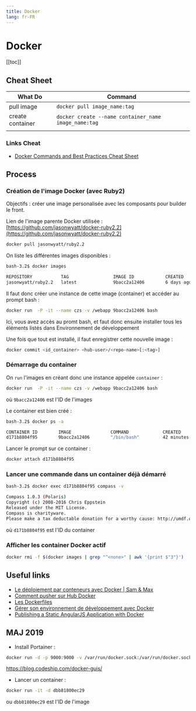 ```yaml
---
title: Docker
lang: fr-FR
---
```


# Docker

[[toc]]

## Cheat Sheet

| What Do          | Command                                            |
|------------------|----------------------------------------------------|
| pull image       | `docker pull image_name:tag`                       |
| create container | `docker create --name container_name image_name:tag` |
|                  |                                                    |

### Links Cheat

- [Docker Commands and Best Practices Cheat Sheet](https://zeroturnaround.com/rebellabs/docker-commands-and-best-practices-cheat-sheet/)

## Process

### Création de l'image Docker (avec Ruby2)

Objectifs : créer une image personalisée avec les composants pour builder le front.

Lien de l'image parente Docker utilisée : [https://github.com/jasonwyatt/docker-ruby2.2](https://github.com/jasonwyatt/docker-ruby2.2)

```bash
docker pull jasonwyatt/ruby2.2
```

On liste les différentes images disponibles :

```bash
bash-3.2$ docker images

REPOSITORY           TAG                 IMAGE ID            CREATED             SIZE
jasonwyatt/ruby2.2   latest              9bacc2a12406        6 days ago          434.4 MB
```

Il faut donc créer une instance de cette image (container) et accéder au prompt bash :

```bash
docker run  -P -it --name czs -v /webapp 9bacc2a12406 bash
```

Ici, vous avez accès au promt bash, et faut donc ensuite installer tous les éléments listés dans Environnement de développement

Une fois que tout est installé, il faut enregistrer cette nouvelle image :

```bash
docker commit <id_container> <hub-user>/<repo-name>[:<tag>]
```

### Démarrage du container

On `run` l'images en créant donc une instance appelée `container` :

```bash
docker run  -P -it --name czs -v /webapp 9bacc2a12406 bash
```

où `9bacc2a12406` est l'ID de l'images

Le container est bien créé :

```bash
bash-3.2$ docker ps -a

CONTAINER ID        IMAGE               COMMAND             CREATED             STATUS              PORTS               NAMES
d171b8804f95        9bacc2a12406        "/bin/bash"         42 minutes ago      Up 42 minutes                           czs
```

Lancer le prompt sur ce container :

```bash
docker attach d171b8804f95
```

### Lancer une commande dans un container déjà démarré

```bash
bash-3.2$ docker exec d171b8804f95 compass -v

Compass 1.0.3 (Polaris)
Copyright (c) 2008-2016 Chris Eppstein
Released under the MIT License.
Compass is charityware.
Please make a tax deductable donation for a worthy cause: http://umdf.org/compass
```

où `d171b8804f95` est l'ID du container

### Afficher les container Docker actif

```bash
docker rmi -f $(docker images | grep "^<none>" | awk '{print $"3"}')
```

## Useful links

- [Le déploiement par conteneurs avec Docker | Sam & Max](http://sametmax.com/le-deploiement-par-conteneurs-avec-docker/)
- [Comment pusher sur Hub Docker](https://docs.docker.com/docker-hub/repos/)
- [Les Dockerfiles](http://putaindecode.io/fr/articles/docker/dockerfile/)
- [Gérer son environnement de développement avec Docker](https://fr.slideshare.net/julien.dubois/grer-son-environnement-de-dveloppement-avec-docker)
- [Publishing a Static AngularJS Application with Docker](http://rdn-consulting.com/blog/2014/11/29/publishing-a-static-angularjs-application-with-docker/)


## MAJ 2019

- Install Portainer : 

```bash 
docker run -d -p 9000:9000 -v /var/run/docker.sock:/var/run/docker.sock portainer/portainer
```

https://blog.codeship.com/docker-guis/

- Lancer un container : 

```bash 
docker run -it -d dbb81800ec29
```

ou `dbb81800ec29` est l'ID de l'image
